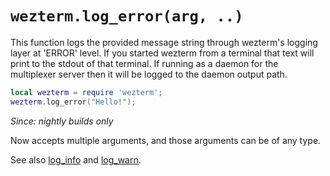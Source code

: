 # `wezterm.log_error(arg, ..)`

This function logs the provided message string through wezterm's logging layer
at 'ERROR' level.  If you started wezterm from a terminal that text will print
to the stdout of that terminal.  If running as a daemon for the multiplexer
server then it will be logged to the daemon output path.

```lua
local wezterm = require 'wezterm';
wezterm.log_error("Hello!");
```

*Since: nightly builds only*

Now accepts multiple arguments, and those arguments can be of any type.

See also [log_info](log_info.md) and [log_warn](log_warn.md).
